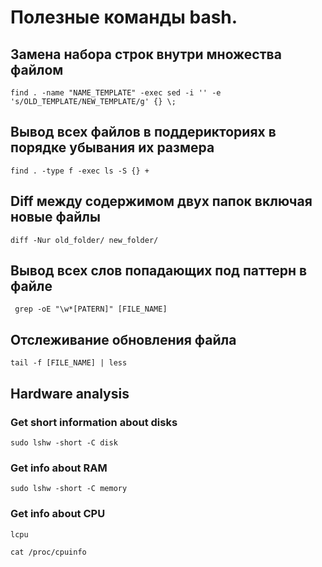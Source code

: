 # Полезные команды bash.
## Замена набора строк внутри множества файлом
```
find . -name "NAME_TEMPLATE" -exec sed -i '' -e 's/OLD_TEMPLATE/NEW_TEMPLATE/g' {} \;
```


## Вывод всех файлов в поддерикториях в порядке убывания их размера
```
find . -type f -exec ls -S {} +
```


## Diff между содержимом двух папок включая новые файлы
```
diff -Nur old_folder/ new_folder/
```


## Вывод всех слов попадающих под паттерн в файле
```
 grep -oE "\w*[PATERN]" [FILE_NAME]
```


## Отслеживание обновления файла
```
tail -f [FILE_NAME] | less
```


## Hardware analysis
### Get short information about disks
```
sudo lshw -short -C disk
```


### Get info about RAM
```
sudo lshw -short -C memory
```


### Get info about CPU
```
lcpu
```
```
cat /proc/cpuinfo
```
